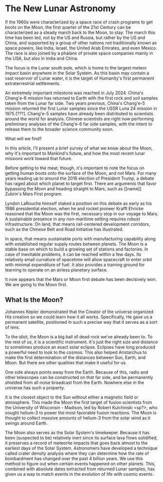 The New Lunar Astronomy
=======================

If the 1960s were characterized by a space race of crash programs to get boots on the Moon, the first quarter of the 21st Century can be characterized as a steady march back to the Moon, to stay.  The march this time has been led, not by the US and Russia, but rather by the US and China, and supported by a group of other nations not traditionally known as space powers, like India, Israel, the United Arab Emirates, and even Mexico.  The race is also joined by a phalanx of private space companies mainly in the USA, but also in India and China.

The focus is the Lunar south pole, which is home to the largest meteor impact basin anywhere in the Solar System.  As this basin may contain a vast reservoir of Lunar water, it is the target of Humanity's first permanent extraterrestrial settlements.

An extremely important milestone was reached in July 2024.  China's Chang'e-6 mission has returned to Earth with the first rock and soil samples taken from the Lunar far side.  Two years previous, China's Chang'e-5 mission returned the first Lunar samples since the USSR Luna 24 mission in 1975 [???].  Chang'e-5 samples have already been distributed to scientists around the world for analysis.  Chinese scientists are right now performing preliminary analyses of the Chang'e-6 far side samples, with the intent to release them to the broader science community soon.

What will we find?

In this article, I'll present a brief survey of what we know about the Moon, why it's important to Mankind's future, and how the most recent lunar missions work toward that future.

Before getting to the meat, though, it's important to note the focus on getting human boots onto the surface of the Moon, and not Mars.  For many years leading up to around the 2016 election of President Trump, a debate has raged about which planet to target first.  There are arguments that favor bypassing the Moon and heading straight to Mars, such as [[name]] Zubrin's Mars First program.

Lyndon LaRouche himself staked a position on this debate as early as his 1986 presidential election, when he and rocket pioneer Krafft Ehricke reasoned that the Moon was the first, necessary stop in our voyage to Mars.  A sustainable presence in any non-maritime setting requires robust infrastructure.  On land, that means rail-centered development corridors, such as the Chinese Belt and Road Initiative has illustrated.

In space, that means sustainable ports with manufacturing capability along with established regular supply routes between planets.  The Moon is a stable base on which to build a growing set of stations and factories.  In case of inevitable problems, it can be reached within a few days.  Its relatively small curvature of spacetime will allow spacecraft to enter orbit with minimal expenditure of fuel.  It also provides a training ground for learning to operate on an airless planetary surface.

It now appears that the Mars or Moon first debate has been decisively won.  We are going to the Moon first.

## What Is the Moon?

Johannes Kepler demonstrated that the Creator of the universe organized His creation so we could learn how it all works.  Specifically, He gave us a permanent satellite, positioned in such a precise way that it serves as a sort of lens.

To the idiot, the Moon is a big ball of dead rock we've already been to.  To the rest of us, it is a scientific instrument.  It's just the right size and distance to sometimes produce an exact solar eclipse.  Eclipses have long produced a powerful need to look to the cosmos.  This also helped Aristarchus to make the first determination of the distances between Sun, Earth, and Moon.  But there are other qualities that make it useful for us.

One side always points away from the Earth.  Because of this, radio and other telescopes can be constructed on that far side, and be permanently shielded from all noise broadcast from the Earth.  Nowhere else in the universe has such a property.

It is the closest object to the Sun without either a magnetic field or atmosphere.  This made the Moon the first target of fusion scientists from the University of Wisconsin - Madison, led by Robert Kulchinski <sp?>, who sought helium-3 to power the most favorable fusion reactions.  The Moon is thought to collect massive amounts of helium-3 from the solar wind as it swings around Earth.

The Moon also serves as the Solar System's timekeeper.  Because it has been (suspected to be) relatively inert since its surface lava flows solidified, it preserves a record of meteorite impacts that goes back almost to the earliest days of the Solar System.  Astronomers have developed a technique called crater density analysis where they can determine how the rate of bombardment has changed over the past 4 billion years.  We use this method to figure out when certain events happened on other planets.  This, combined with absolute dates extracted from returned Lunar samples, has given us a way to match events in the evolution of life with cosmic events.


